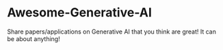 # Awesome-Generative-AI

Share papers/applications on Generative AI that you think are great!
It can be about anything!